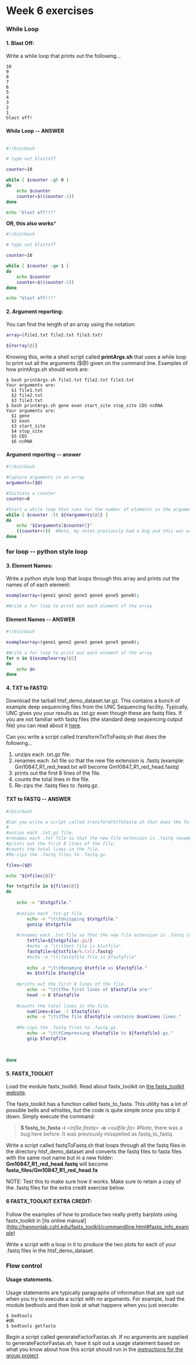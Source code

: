 
# Week 6 exercises


### While Loop
#### 1. Blast Off: 
Write a while loop that prints out the following...
```
10
9
8
7
6
5
4
3
2
1
blast off!
```

#### While Loop -- ANSWER

```bash

#!/bin/bash

# type out blastoff

counter=10

while [ $counter -gt 0 ]
do
    echo $counter
    counter=$((counter-1))
done

echo "blast off!!!"
```

**OR, this also works***

```bash
#!/bin/bash

# type out blastoff

counter=10

while [ $counter -ge 1 ]
do
    echo $counter
    counter=$((counter-1))
done

echo "blast off!!!"
```

#### 2. Argument reporting: 
You can find the length of an array using the notation: 
```bash
array=(file1.txt file2.txt file3.txt)

${#array[@]}
```
Knowing this, write a shell script called **printArgs.sh** that uses a while loop to print out all the arguments ($@) given on the command line. Examples of how printArgs.sh should work are:

```
$ bash printArgs.sh file1.txt file2.txt file3.txt
Your arguments are:
  $1 file1.txt
  $2 file2.txt
  $3 file3.txt
$ bash printArgs.sh gene exon start_site stop_site CDS ncRNA
Your arguments are:
  $1 gene
  $2 exon
  $3 start_site
  $4 stop_site
  $5 CDS
  $6 ncRNA
```

#### Argument reporting -- answer

```bash
#!/bin/bash

#Capture arguments in an array
arguments=($@)

#Initiate a counter
counter=0

#Start a while loop that runs for the number of elements in the arguments array
while [ $counter -lt ${#arguments[@]} ]
do
    echo "${arguments[$counter]}"
    ((counter++))  #Note, my notes previously had a bug and this was written $((counter++)) which will not work. counter=$((counter+1)) will work, however.
done
```


### for loop -- python style loop
#### 3. Element Names: 
Write a python style loop that loops through this array and prints out the names of of each element:

```bash
examplearray=(gene1 gene2 gene3 gene4 gene5 gene6);

#Write a for loop to print out each element of the array
```
#### Element Names -- ANSWER

```bash
#!/bin/bash

examplearray=(gene1 gene2 gene3 gene4 gene5 gene6);

#Write a for loop to print out each element of the array
for n in ${examplearray[@]}
do
    echo $n
done
```


#### 4. TXT to FASTQ: 
Download the tarball htsf\_demo\_dataset.tar.gz. This contains a bunch of example deep sequencing files from the UNC Sequencing facility. Typically, UNC gives you your results as .txt.gz even though these are fastq files. If you are not familiar with fastq files (the standard deep sequencing output file) you can read about it [here](https://en.wikipedia.org/wiki/FASTQ_format).

Can you write a script called transformTxtToFastq.sh that does the following...
  1. unzips each .txt.gz file.
  2. renames each .txt file so that the new file extension is .fastq (example:  Gm10847\_R1\_red\_head.txt will become Gm10847\_R1\_red\_head.fastq)
  3. prints out the first 8 lines of the file.
  3. counts the total lines in the file.
  3. Re-zips the .fastq files to .fastq.gz.

#### TXT to FASTQ -- ANSWER

```bash
#/bin/bash

#Can you write a script called transformTxtToFastq.sh that does the following...
#
#unzips each .txt.gz file.
#renames each .txt file so that the new file extension is .fastq (example: Gm10847_R1_red_head.txt will become Gm10847_R1_red_head.fastq)
#prints out the first 8 lines of the file.
#counts the total lines in the file.
#Re-zips the .fastq files to .fastq.gz.

files=($@)

echo "${#files[@]}"

for txtgzfile in ${files[@]}
do
    
    echo -e "$txtgzfile."
    
    #unzips each .txt.gz file.
        echo -e "\t\tUnzipping $txtgzfile."
        gunzip $txtgzfile
    
    #renames each .txt file so that the new file extension is .fastq (example: Gm10847_R1_red_head.txt will become Gm10847_R1_red_head.fastq)
        txtfile=${txtgzfile/.gz/}
        #echo -e "\t\ttext file is $txtfile"
        fastqfile=${txtfile/%.txt/.fastq}
        #echo -e "\t\fastqfile file is $fastqfile"
    
        echo -e "\t\tRenaming $txtfile as $fastqfile."
        mv $txtfile $fastqfile
        
    #prints out the first 8 lines of the file.
        echo -e "\t\tThe first lines of $fastqfile are:"
        head -n 8 $fastqfile
        
    #counts the total lines in the file.
        numlines=$(wc -l $fastqfile)
        echo -e "\t\tThe file $fastqfile contains $numlines lines."
        
    #Re-zips the .fastq files to .fastq.gz.
        echo -e "\t\tCompressing $fastqfile to ${fastqfile}.gz."
        gzip $fastqfile
    
        
        
done

```

#### 5. FASTX_TOOLKIT
Load the module fastx_toolkit. Read about fastx_toolkit on  [the fastx_toolkit website](http://hannonlab.cshl.edu/fastx_toolkit/commandline.html#fastq_statistics_usage).

The fastx\_toolkit has a function called fastx\_to\_fasta. This utility has a lot of possible bells and whistles, but the code is quite simple once you strip it down. Simply execute the command:


>**$ fastq_to_fasta -i** *\<infile.fastq\>* **-o** *\<outfile.fa\>* #Note, there was a bug here before. It was previously misspelled as fastq_to_fastq.


Write a script called fastqToFastq.sh that loops through all the fastq files in the directory htsf\_demo\_dataset and converts the fastq files to fasta files with the same root name but in a new folder:   
**Gm10847\_R1\_red\_head.fastq** will become **fasta_files/Gm10847\_R1\_red\_head.fa**

NOTE: Test this to make sure how it works. Make sure to retain a copy of the .fastq files for the extra credit exercise below.


#### 6 FASTX_TOOLKIT EXTRA CREDIT:

Follow the examples of how to produce two really pretty barplots using fastx\_toolkit in [its online manual] (http://hannonlab.cshl.edu/fastx_toolkit/commandline.html#fastq_info_example)

Write a script with a loop in it to produce the two plots for each of your .fastq files in the htsf\_demo\_dataset.


### Flow control

#### Usage statements.
Usage statements are typically paragraphs of information that are spit out when you try to execute a script with no arguments. 
For example, load the module bedtools and then look at what happens when you just execute:

```
$ bedtools 
#OR
$ bedtools getfasta
```

Begin a script called generateFactorFastas.sh. If no arguments are supplied to generateFactorFastas.sh, have it spit out a usage statement based on what you know about how this script should run in the [instructions for the group project](http://github.com/erinosb/bash_workshop_project/blob/master/instructions.md)

